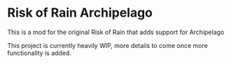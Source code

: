# Risk of Rain Archipelago
This is a mod for the original Risk of Rain that adds support for Archipelago 

This project is currently heavily WIP, more details to come once more functionality is added.

